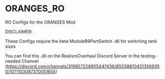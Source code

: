 # ORANGES_RO
RO Configs for the ORANGES Mod

DISCLAIMER:

These Configs require the beta ModuleB9PartSwitch .dll for switching tank sizes

You can find this .dll on the RealismOverhaul Discord Server in the testing-needed Channel (https://discord.com/channels/319857228905447436/850388104313569350/1071103087370051655)
